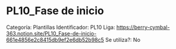 # PL10_Fase de inicio

Categoría: Plantillas
Identificador: PL10
Liga: https://berry-cymbal-363.notion.site/PL10_Fase-de-inicio-661e4856e2c8415db9ef2e6db52b98c5
Se utiliza?: No